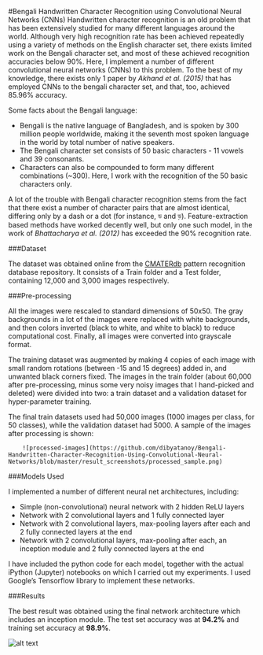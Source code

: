 #Bengali Handwritten Character Recognition using Convolutional Neural Networks (CNNs)
Handwritten character recognition is an old problem that has been extensively studied for many different languages around the world. Although very high recognition rate has been achieved repeatedly using a variety of methods on the English character set, there exists limited work on the Bengali character set, and most of these achieved recognition accuracies below 90%. Here, I implement a number of different convolutional neural networks (CNNs) to this problem. To the best of my knowledge, there exists only 1 paper by *Akhand et al. (2015)* that has employed CNNs to the bengali character set, and that, too, achieved 85.96% accuracy.

Some facts about the Bengali language:

- Bengali is the native language of Bangladesh, and is spoken by 300 million people worldwide, making it the seventh most spoken language in the world by total number of native speakers. 
- The Bengali character set consists of 50 basic characters - 11 vowels and 39 consonants.
- Characters can also be compounded to form many different combinations (~300). Here, I work with the recognition of the 50 basic characters only.

A lot of the trouble with Bengali character recognition stems from the fact that there exist a number of character pairs that are almost identical, differing only by a dash or a dot (for instance, ড and ড়). Feature-extraction based methods have worked decently well, but only one such model, in the work of *Bhattacharya et al. (2012)* has exceeded the 90% recognition rate.

###Dataset

The dataset was obtained online from the [CMATERdb](https://www.dropbox.com/s/55bhfr3ycvsewsi/CMATERdb%203.1.2.rar) pattern recognition database repository. It consists of a Train folder and a Test folder, containing 12,000 and 3,000 images respectively.

###Pre-processing

All the images were rescaled to standard dimensions of 50x50. The gray backgrounds in a lot of the images were replaced with white backgrounds, and then colors inverted (black to white, and white to black) to reduce computational cost. Finally, all images were converted into grayscale format.

The training dataset was augmented by making 4 copies of each image with small random rotations (between -15 and 15 degrees) added in, and unwanted black corners fixed. The images in the train folder (about 60,000 after pre-processing, minus some very noisy images that I hand-picked and deleted) were divided into two: a train dataset and a validation dataset for hyper-parameter training.

The final train datasets used had 50,000 images (1000 images per class, for 50 classes), while the validation dataset had 5000. A sample of the images after processing is shown:


		![processed-images](https://github.com/dibyatanoy/Bengali-Handwritten-Character-Recognition-Using-Convolutional-Neural-Networks/blob/master/result_screenshots/processed_sample.png)


###Models Used

I implemented a number of different neural net architectures, including:
- Simple (non-convolutional) neural network with 2 hidden ReLU layers
- Network with 2 convolutional layers and 1 fully connected layer
- Network with 2 convolutional layers, max-pooling layers after each and 2 fully connected layers at the end
- Network with 2 convolutional layers, max-pooling after each, an inception module and 2 fully connected layers at the end

I have included the python code for each model, together with the actual iPython (Jupyter) notebooks on which I carried out my experiments. I used Google’s Tensorflow library to implement these networks.

###Results

The best result was obtained using the final network architecture which includes an inception module. The test set accuracy was at **94.2%** and training set accuracy at **98.9%**.

![alt text](https://github.com/dibyatanoy/Bengali-Handwritten-Character-Recognition-Using-Convolutional-Neural-Networks/blob/master/result_screenshots/Conv_nets_inception.png)